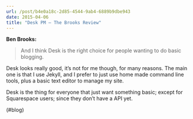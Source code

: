 ```yaml
---
url: /post/b4e0a18c-2d85-4544-9ab4-6889b9dbe943
date: 2015-04-06
title: "Desk PM — The Brooks Review"
---
```


**Ben Brooks:**



> And I think Desk is the right choice for people wanting to do basic blogging. 



Desk looks really good, it&#8217;s not for me though, for many reasons. The main one is that I use Jekyll, and I prefer to just use home made command line tools, plus a basic text editor to manage my site.



Desk is the thing for everyone that just want something basic; except for Squarespace users; since they don&#8217;t have a API yet.



(#blog)